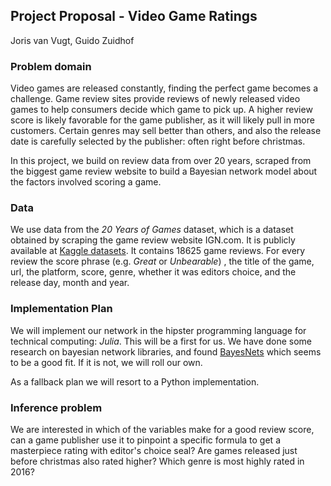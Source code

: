 Project Proposal - Video Game Ratings
---
Joris van Vugt, Guido Zuidhof

### Problem domain
Video games are released constantly, finding the perfect game becomes a challenge. Game review sites provide reviews of newly released video games to help consumers decide which game to pick up. A higher review score is likely favorable for the game publisher, as it will likely pull in more customers. Certain genres may sell better than others, and also the release date is carefully selected by the publisher: often right before christmas. 

In this project, we build on review data from over 20 years, scraped from the biggest game review website to build a Bayesian network model about the factors involved scoring a game.

### Data
We use data from the *20 Years of Games* dataset, which is a dataset obtained by scraping the game review website IGN.com. It is publicly available at [Kaggle datasets](https://www.kaggle.com/egrinstein/20-years-of-games). It contains 18625 game reviews. For every review the score phrase (e.g. *Great* or *Unbearable*) , the title of the game, url, the platform, score, genre, whether it was editors choice, and the release day, month and year. 

### Implementation Plan
We will implement our network in the hipster programming language for technical computing: *Julia*. This will be a first for us. We have done some research on bayesian network libraries, and found [BayesNets](https://github.com/sisl/BayesNets.jl) which seems to be a good fit. If it is not, we will roll our own. 

As a fallback plan we will resort to a Python implementation.

### Inference problem
We are interested in which of the variables make for a good review score, can a game publisher use it to pinpoint a specific formula to get a masterpiece rating with editor's choice seal? Are games released just before christmas also rated higher? Which genre is most highly rated in 2016?




